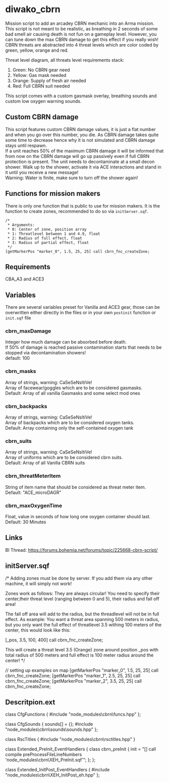 # diwako_cbrn

Mission script to add an arcadey CBRN mechanic into an Arma mission. This script is not meant to be realistic, as breathing in 2 seconds of some bad smell air causing death is not fun on a gameplay level. However, you can tune down the max CBRN damage to get this effect if you really wish!\
CBRN threats are abstracted into 4 threat levels which are color coded by green, yellow, orange and red.

Threat level diagram, all threats level requirements stack:

1. Green: No CBRN gear need
2. Yellow: Gas mask needed
3. Orange: Supply of fresh air needed
4. Red: Full CBRN suit needed

This script comes with a custom gasmask overlay, breathing sounds and custom low oxygen warning sounds.

## Custom CBRN damage

This script features custom CBRN damage values, it is just a flat number and when you go over this number, you die. As CBRN damage takes quite some time to decrease hence why it is not simulated and CBRN damage stays until respawn.\
If a unit reaches 50% of the maximum CBRN damage it will be informed that from now on the CBRN damage will go up passively even if full CBRN protection is present. The unit needs to decontaminate at a small decon shower. Walk up to the shower, activate it via ACE interactions and stand in it until you receive a new message!\
Warning: Water is finite, make sure to turn off the shower again!

## Functions for mission makers

There is only one function that is public to use for mission makers. It is the function to create zones, recommended to do so via `initServer.sqf`.

```sqf
/*
 * Arguments:
 * 0: Center of zone, position array
 * 1: Threatlevel between 1 and 4.9, float
 * 2: Radius of full effect, float
 * 3: Radius of partial effect, float
 */
[getMarkerPos "marker_0", 1.5, 25, 25] call cbrn_fnc_createZone;
```

## Requirements

CBA_A3 and ACE3

## Variables

There are several variables preset for Vanilla and ACE3 gear, those can be overwritten either directly in the files or in your own `postinit` function or `init.sqf` file

### cbrn_maxDamage

Integer how much damage can be absorbed before death.\
If 50% of damage is reached passive contamination starts that needs to be stopped via decontamination showers!\
default: 100

### cbrn_masks

Array of strings, warning: CaSeSeNsItiVe!\
Array of facewear/goggles which are to be considered gasmasks.\
Default: Array of all vanilla Gasmasks and some select mod ones

### cbrn_backpacks

Array of strings, warning: CaSeSeNsItiVe!\
Array of backpacks which are to be considered oxygen tanks.\
Default: Array containing only the self-contained oxygen tank

### cbrn_suits

Array of strings, warning: CaSeSeNsItiVe!\
Array of uniforms which are to be considered cbrn suits.\
Default: Array of all Vanilla CBRN suits

### cbrn_threatMeterItem

String of item name that should be considered as threat meter item.\
Default: "ACE_microDAGR"

### cbrn_maxOxygenTime

Float, value in seconds of how long one oxygen container should last.\
Default: 30 Minutes

## Links

BI Thread: https://forums.bohemia.net/forums/topic/225668-cbrn-script/

## initServer.sqf
/*
Adding zones must be done by server. If you add them via any other machine, it will simply not work!

Zones work as follows:
They are always circular!
You need to specify their center,their threat level (ranging between 0 and 5), their radius and fall off area!

The fall off area will add to the radius, but the threadlevel will not be in full effect. As example:
You want a threat area spanning 500 meters in radius, but you only want the full effect of threatlevel 3.5 withing 100 meters of the center, this would look like this:

[_pos, 3.5, 100, 400] call cbrn_fnc_createZone;

This will create a threat level 3.5 (Orange) zone around position _pos with total radius of 500 meters and full effect is 100 meter radius around the center!
*/

// setting up examples on map
[getMarkerPos "marker_0", 1.5, 25, 25] call cbrn_fnc_createZone;
[getMarkerPos "marker_1", 2.5, 25, 25] call cbrn_fnc_createZone;
[getMarkerPos "marker_2", 3.5, 25, 25] call cbrn_fnc_createZone;

## Descritpion.ext
class CfgFunctions {
    #include "node_modules\cbrn\funcs.hpp"
};

class CfgSounds {
    sounds[] = {};
    #include "node_modules\cbrn\sounds\sounds.hpp"
};

class RscTitles {
    #include "node_modules\cbrn\rsctitles.hpp"
}

class Extended_PreInit_EventHandlers {
    class cbrn_preInit {
        init = "[] call compile preProcessFileLineNumbers 'node_modules\cbrn\XEH_PreInit.sqf'";
    };
};

class Extended_InitPost_EventHandlers {
    #include "node_modules\cbrn\XEH_InitPost_eh.hpp"
};